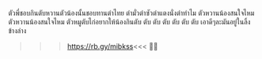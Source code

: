 ตัวพี่ชอบกินตับหวานตัวน้องนั้นชอบทานตำไทย
ตำมั่วตำซัวตำแตงนั่งตำทำไม
ตัวหวานน้องสนใจไหม ตัวหวานน้องสนใจไหม 
ตัวหมูตับไก่อยากให้น้องกินตับ
ตับ ตับ ตับ ตับ ตับ ตับ
เอาดีๆละมันอยู่ในลิ้งข้างล่าง
>>>https://rb.gy/mibkss<<< 👑👑
